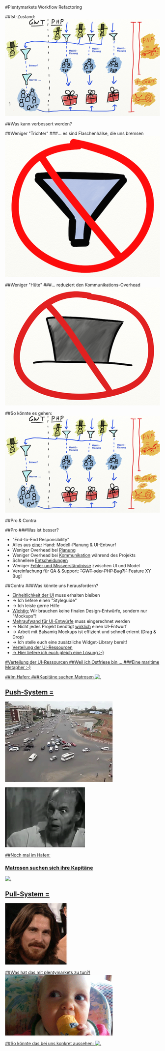 #Plentymarkets Workflow Refactoring



##Ist-Zustand:
![.](PHPUndGWTLangsam.png)



##Was kann verbessert werden?


##Weniger "Trichter"
###... es sind Flaschenhälse, die uns bremsen
![.](LessFunnelsSmaller.png)


##Weniger "Hüte"
###... reduziert den Kommunikations-Overhead
![.](LessHatsSmaller.png)



##So könnte es gehen:
![.](PHPUndGWTLangsam.png)



##Pro & Contra


##Pro
###Was ist besser?
- "End-to-End Responsibility"
- Alles aus <u>einer</u> Hand: Modell-Planung & UI-Entwurf
- Weniger Overhead bei <u>Planung</u>
- Weniger Overhead bei <u>Kommunikation</u> während des Projekts
- Schnellere <u>Entscheidungen</u></li>
- Weniger <u>Fehler und Missverständnisse</u> zwischen UI und Model
- Vereinfachung für QA & Support: <strike>"GWT oder PHP Bug?!"</strike> Feature XY Bug!


##Contra
###Was könnte uns herausfordern?
- <u>Einheitlichkeit der UI</u> muss erhalten bleiben
 - → Ich liefere einen "Styleguide"
 - → Ich leiste gerne Hilfe
 - <u>Wichtig:</u> Wir brauchen keine finalen Design-Entwürfe, sondern nur "Mockups"!
- <u>Mehraufwand für UI-Entwürfe</u> muss eingerechnet werden
 - → Nicht jedes Projekt benötigt <u>wirklich</u> einen UI-Entwurf
 - → Arbeit mit Balsamiq Mockups ist effizient und schnell erlernt (Drag & Drop)
 - → Ich stelle euch eine zusätzliche Widget-Library bereit!
- <u>Verteilung<u/> der UI-Ressourcen
 - → Hier liefere ich euch gleich eine Lösung :-)



#Verteilung der UI-Ressourcen
##Weil ich Ostfriese bin ...
###Eine maritime Metapher :-)


##Im Hafen:
###Kapitäne suchen Matrosen
![.]()


## Push-System =
![.](traffic.gif)

![.](wtf.gif)


##Noch mal im Hafen:
### Matrosen suchen sich ihre Kapitäne
![.]()


## <u>Pull</u>-System =
![.](nice.gif)


##Was hat das mit plentymarkets zu tun?!
![.](thefuckyousay.gif)


##So könnte das bei uns konkret aussehen:
![.]()